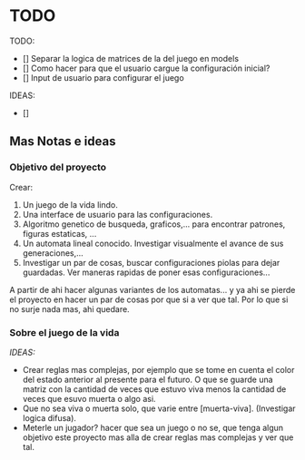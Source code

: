 # TODO

TODO:

- [] Separar la logica de matrices de la del juego en models
- [] Como hacer para que el usuario cargue la configuración inicial?
- [] Input de usuario para configurar el juego

IDEAS:

- []

## Mas Notas e ideas

### Objetivo del proyecto

Crear:

1. Un juego de la vida lindo.
2. Una interface de usuario para las configuraciones.
3. Algoritmo genetico de busqueda, graficos,... para encontrar patrones, figuras estaticas, ...
4. Un automata lineal conocido. Investigar visualmente el avance de sus generaciones,...
5. Investigar un par de cosas, buscar configuraciones piolas para dejar guardadas. Ver maneras rapidas de poner esas configuraciones...

A partir de ahi hacer algunas variantes de los automatas... y ya ahi se pierde el proyecto en hacer un par de cosas por que si a ver que tal. Por lo que si no surje nada mas, ahi quedare.

### Sobre el juego de la vida

_IDEAS:_

- Crear reglas mas complejas, por ejemplo que se tome en cuenta el color del estado anterior al presente para el futuro. O que se guarde una matriz con la cantidad de veces que estuvo viva menos la cantidad de veces que esuvo muerta o algo asi.
- Que no sea viva o muerta solo, que varie entre \[muerta-viva]. (Investigar logica difusa).
- Meterle un jugador? hacer que sea un juego o no se, que tenga algun objetivo este proyecto mas alla de crear reglas mas complejas y ver que tal.
